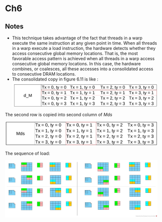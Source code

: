 # Ch6
## Notes
* This technique takes advantage of the fact that threads in a warp execute
    the same instruction at any given point in time. When all threads in a warp execute a load instruction,
    the hardware detects whether they access consecutive global memory locations.
    That is, the most favorable access pattern is achieved when all threads in a warp
    access consecutive global memory locations.
    In this case, the hardware combines, or coalesces,
    all these accesses into a consolidated access to consecutive DRAM locations.
* The consolidated copy in figure 6.11 is like :
![dm](./images/6_11_dm.jpg)

The second row is copied into second column of *Mds*

![mds](./images/6_11_mds.jpg)

The sequence of load:

![mds](./images/cosolidated_load.jpg)